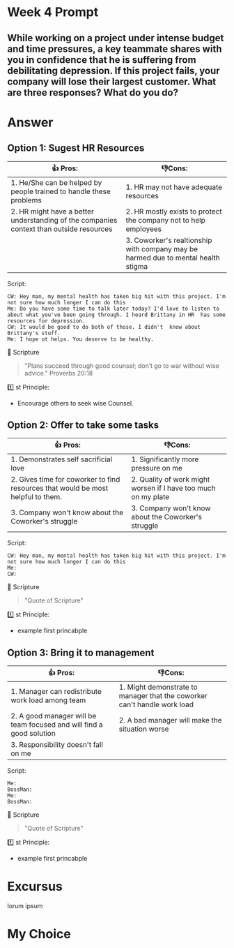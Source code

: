 # Week 4 Prompt 
While working on a project under intense budget and time pressures, a key teammate shares with you in confidence that he is suffering from debilitating depression. If this project fails, your company will lose their largest customer. What are three responses? What do you do?
---
# Answer
## Option 1: Sugest HR Resources

|👍 Pros:| 👎Cons:|
|-----|------|
|1. He/She can be helped by people trained to handle these problems                     |1. HR may not have adequate resources|
|2. HR might have a better understanding of the companies context than outside resources|2. HR mostly exists to protect the company not to help employees|
|                                                                                       |3. Coworker's realtionship with company may be harmed  due to mental health stigma|

Script:

    CW: Hey man, my mental health has taken big hit with this project. I'm not sure how much longer I can do this 
    Me: Do you have some time to talk later today? I'd love to listen to about what you've been going through. I heard Brittany in HR  has some resources for depression.
    CW: It would be good to do both of those. I didn't  know about Brittany's stuff.
    Me: I hope ot helps. You deserve to be healthy. 

📖 Scripture
>"Plans succeed through good counsel; don’t go to war without wise advice." Proverbs 20:18

1️⃣ st Principle:
- Encourage others to seek wise Counsel. 

## Option 2: Offer to take some tasks

|👍 Pros:| 👎Cons:|
|-----|------|
|1. Demonstrates self sacrificial love                                           |1. Significantly more pressure on me|
|2. Gives time for coworker to find resources that would be most helpful to them.|2. Quality of work might worsen if I have too much on my plate|
|3. Company won't know about the Coworker's struggle                             |3. Company won't know about the Coworker's struggle |


Script:

    CW: Hey man, my mental health has taken big hit with this project. I'm not sure how much longer I can do this 
    Me:
    CW:

📖 Scripture
>"Quote of Scripture"

1️⃣ st Principle:
- example first princabple

## Option 3: Bring it to management 

|👍 Pros:| 👎Cons:|
|-----|------|
|1. Manager can redistribute work load among team                     |1. Might demonstrate to manager that the coworker can't handle work load |
|2. A good manager will be team focused and will find a good solution |2. A bad manager will make the situation worse|
|3. Responsibility doesn't fall on me                                 ||

Script:

    Me: 
    BossMan: 
    Me: 
    BossMan: 

📖 Scripture
>"Quote of Scripture"

1️⃣ st Principle:
- example first princabple

# Excursus
lorum ipsum

# My Choice


